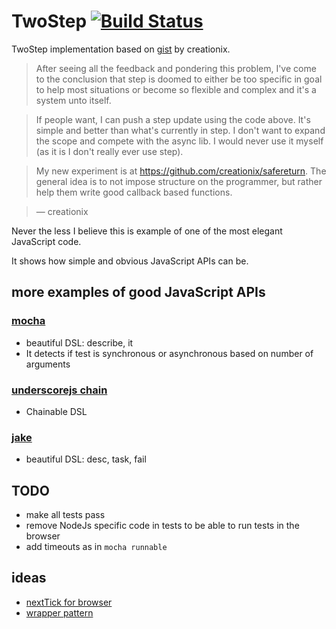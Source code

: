# TwoStep [![Build Status](https://travis-ci.org/stereobooster/TwoStep.png?branch=master)](https://travis-ci.org/stereobooster/TwoStep)

TwoStep implementation based on [gist](https://gist.github.com/creationix/1524578) by creationix.

> After seeing all the feedback and pondering this problem, I've come to the conclusion that step is doomed to either be too specific in goal to help most situations or become so flexible and complex and it's a system unto itself.

> If people want, I can push a step update using the code above. It's simple and better than what's currently in step. I don't want to expand the scope and compete with the async lib. I would never use it myself (as it is I don't really ever use step).

> My new experiment is at https://github.com/creationix/safereturn. The general idea is to not impose structure on the programmer, but rather help them write good callback based functions.

> — creationix

Never the less I believe this is example of one of the most elegant JavaScript code.

It shows how simple and obvious JavaScript APIs can be.

## more examples of good JavaScript APIs

### [mocha](https://github.com/visionmedia/mocha/blob/master/lib/runnable.js)
 - beautiful DSL: describe, it
 - It detects if test is synchronous or asynchronous based on number of arguments

### [underscorejs chain](http://underscorejs.org/#chain)
 - Chainable DSL

### [jake](https://github.com/mde/jake)
 - beautiful DSL: desc, task, fail

## TODO

 - make all tests pass
 - remove NodeJs specific code in tests to be able to run tests in the browser
 - add timeouts as in `mocha runnable`

## ideas
 - [nextTick for browser](https://github.com/dfilatov/jspromise/blob/master/lib/vow.js#L398)
 - [wrapper pattern](http://www.infoq.com/presentations/Clojure-Design-Patterns)

